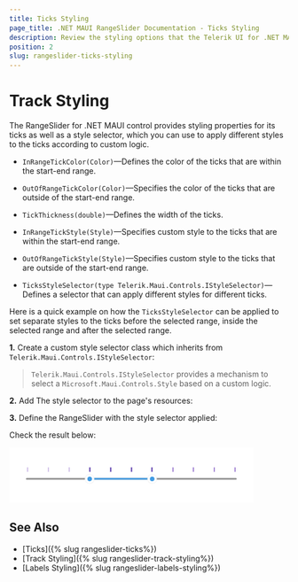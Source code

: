 ```yaml
---
title: Ticks Styling
page_title: .NET MAUI RangeSlider Documentation - Ticks Styling
description: Review the styling options that the Telerik UI for .NET MAUI RangeSlider control provides for its ticks.
position: 2
slug: rangeslider-ticks-styling
---
```


# Track Styling

The RangeSlider for .NET MAUI control provides styling properties for its ticks as well as a style selector, which you can use to apply different styles to the ticks according to custom logic.

 * `InRangeTickColor(Color)`&mdash;Defines the color of the ticks that are within the start-end range.
 * `OutOfRangeTickColor(Color)`&mdash;Specifies the color of the ticks that are outside of the start-end range.
 * `TickThickness(double)`&mdash;Defines the width of the ticks.
 * `InRangeTickStyle(Style)`&mdash;Specifies custom style to the ticks that are within the start-end range.
 * `OutOfRangeTickStyle(Style)`&mdash;Specifies custom style to the ticks that are outside of the start-end range.

 * `TicksStyleSelector(type Telerik.Maui.Controls.IStyleSelector)`&mdash;Defines a selector that can apply different styles for different ticks.

Here is a quick example on how the `TicksStyleSelector` can be applied to set separate styles to the ticks before the selected range, inside the selected range and after the selected range.

**1.** Create a custom style selector class which inherits from `Telerik.Maui.Controls.IStyleSelector`:

<snippet id='rangeslider-ticks-styleselector-class' />

>`Telerik.Maui.Controls.IStyleSelector` provides a mechanism to select a `Microsoft.Maui.Controls.Style` based on a custom logic.

**2.** Add The style selector to the page's resources:

<snippet id='rangeslider-ticksttyling-selector'/>

**3.** Define the RangeSlider with the style selector applied:

<snippet id='rangeslider-ticksttyling-style'/>

Check the result below:

![Telerik RangeSlider for .NET MAUI Ticks Styling](images/rangeslider-ticks-styling.png)

## See Also

- [Ticks]({% slug rangeslider-ticks%})
- [Track Styling]({% slug rangeslider-track-styling%})
- [Labels Styling]({% slug rangeslider-labels-styling%})